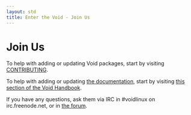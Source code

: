 ```yaml
---
layout: std
title: Enter the Void - Join Us
---
```


# Join Us

To help with adding or updating Void packages, start by visiting [CONTRIBUTING](https://github.com/void-linux/void-packages/blob/master/CONTRIBUTING.md).

To help with adding or updating [the documentation](https://docs.voidlinux.org/), start by visiting [this section of the Void Handbook](https://docs.voidlinux.org/contributing/void-docs/index.html).

If you have any questions, ask them via IRC in #voidlinux on irc.freenode.net, or in [the forum](https://www.reddit.com/r/voidlinux).
